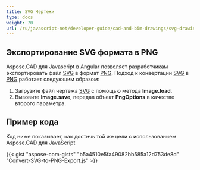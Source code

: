 ```yaml
---
title: SVG Чертежи
type: docs
weight: 70
url: /ru/javascript-net/developer-guide/cad-and-bim-drawings/svg-drawings/
---
```


## **Экспортирование SVG формата в PNG**

Aspose.CAD для Javascript в Angular позволяет разработчикам экспортировать файл [SVG](https://docs.fileformat.com/page-description-language/svg/) в формат [PNG](https://docs.fileformat.com/image/png/).
Подход к конвертации [SVG](https://docs.fileformat.com/page-description-language/svg/) в [PNG](https://docs.fileformat.com/image/png/) работает следующим образом:

1. Загрузите файл чертежа [SVG](https://docs.fileformat.com/page-description-language/svg/) с помощью метода **Image.load**.
1. Вызовите **Image.save**, передав объект **PngOptions** в качестве второго параметра.

## Пример кода

Код ниже показывает, как достичь той же цели с использованием Aspose.CAD для JavaScript

{{< gist "aspose-com-gists" "b5a4510e5fa49082bb585a12d753de8d" "Convert-SVG-to-PNG-Export.js" >}}
